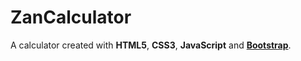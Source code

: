 # ZanCalculator

A calculator created with **HTML5**, **CSS3**, **JavaScript** and **[Bootstrap](https://getbootstrap.com/)**.